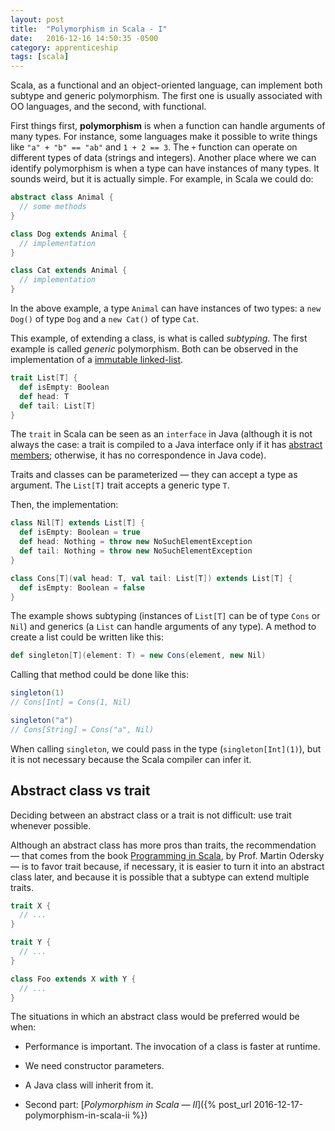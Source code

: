 ```yaml
---
layout: post
title:  "Polymorphism in Scala - I"
date:   2016-12-16 14:50:35 -0500
category: apprenticeship
tags: [scala]
---
```


Scala, as a functional and an object-oriented language, can implement both subtype and generic polymorphism. The first one is usually associated with OO languages, and the second, with functional.<!--more-->

First things first, **polymorphism** is when a function can handle arguments of many types. For instance, some languages make it possible to write things like `"a" + "b" == "ab"` and `1 + 2 == 3`. The `+` function can operate on different types of data (strings and integers). Another place where we can identify polymorphism is when a type can have instances of many types. It sounds weird, but it is actually simple. For example, in Scala we could do:

```scala
abstract class Animal {
  // some methods
}

class Dog extends Animal {
  // implementation
}

class Cat extends Animal {
  // implementation
}
```

In the above example, a type `Animal` can have instances of two types: a `new Dog()` of type `Dog` and a `new Cat()` of type `Cat`.

This example, of extending a class, is what is called *subtyping*. The first example is called *generic* polymorphism. Both can be observed in the implementation of a [immutable linked-list](http://cslibrary.stanford.edu/103/LinkedListBasics.pdf).

```scala
trait List[T] {
  def isEmpty: Boolean
  def head: T
  def tail: List[T]
}
```

The `trait` in Scala can be seen as an `interface` in Java (although it is not always the case: a trait is compiled to a Java interface only if it has [abstract members](http://www.artima.com/pins1ed/abstract-members.html); otherwise, it has no correspondence in Java code).

Traits and classes can be parameterized &mdash; they can accept a type as argument. The `List[T]` trait accepts a generic type `T`.

Then, the implementation:

```scala
class Nil[T] extends List[T] {
  def isEmpty: Boolean = true
  def head: Nothing = throw new NoSuchElementException
  def tail: Nothing = throw new NoSuchElementException
}

class Cons[T](val head: T, val tail: List[T]) extends List[T] {
  def isEmpty: Boolean = false
}
```

The example shows subtyping (instances of `List[T]` can be of type `Cons` or `Nil`) and generics (a `List` can handle arguments of any type). A method to create a list could be written like this:

```scala
def singleton[T](element: T) = new Cons(element, new Nil)
```

Calling that method could be done like this:

```scala
singleton(1)
// Cons[Int] = Cons(1, Nil)

singleton("a")
// Cons[String] = Cons("a", Nil)
```

When calling `singleton`, we could pass in the type (`singleton[Int](1)`), but it is not necessary because the Scala compiler can infer it.

## Abstract class vs trait

Deciding between an abstract class or a trait is not difficult: use trait whenever possible.

Although an abstract class has more pros than traits, the recommendation &mdash; that comes from the book [Programming in Scala](http://www.artima.com/pins1ed/traits.html#12.7), by Prof. Martin Odersky &mdash; is to favor trait because, if necessary, it is easier to turn it into an abstract class later, and because it is possible that a subtype can extend multiple traits.

```scala
trait X {
  // ...
}

trait Y {
  // ...
}

class Foo extends X with Y {
  // ...
}
```

The situations in which an abstract class would be preferred would be when:

- Performance is important. The invocation of a class is faster at runtime.
- We need constructor parameters.
- A Java class will inherit from it.

- Second part: [*Polymorphism in Scala &mdash; II*]({% post_url 2016-12-17-polymorphism-in-scala-ii %})
